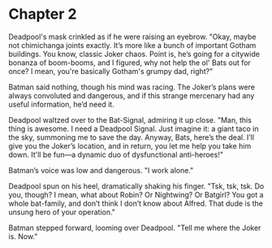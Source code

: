 # Chapter 2

Deadpool's mask crinkled as if he were raising an eyebrow. "Okay, maybe not chimichanga joints exactly. It’s more like a bunch of important Gotham buildings. You know, classic Joker chaos. Point is, he’s going for a citywide bonanza of boom-booms, and I figured, why not help the ol' Bats out for once? I mean, you're basically Gotham's grumpy dad, right?"

Batman said nothing, though his mind was racing. The Joker’s plans were always convoluted and dangerous, and if this strange mercenary had any useful information, he’d need it.

Deadpool waltzed over to the Bat-Signal, admiring it up close. "Man, this thing is awesome. I need a Deadpool Signal. Just imagine it: a giant taco in the sky, summoning me to save the day. Anyway, Bats, here’s the deal. I’ll give you the Joker’s location, and in return, you let me help you take him down. It'll be fun—a dynamic duo of dysfunctional anti-heroes!"

Batman’s voice was low and dangerous. "I work alone."

Deadpool spun on his heel, dramatically shaking his finger. "Tsk, tsk, tsk. Do you, though? I mean, what about Robin? Or Nightwing? Or Batgirl? You got a whole bat-family, and don’t think I don’t know about Alfred. That dude is the unsung hero of your operation."

Batman stepped forward, looming over Deadpool. "Tell me where the Joker is. Now."